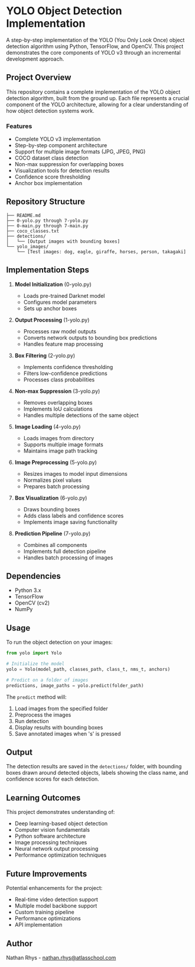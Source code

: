 # YOLO Object Detection Implementation

A step-by-step implementation of the YOLO (You Only Look Once) object detection algorithm using Python, TensorFlow, and OpenCV. This project demonstrates the core components of YOLO v3 through an incremental development approach.

## Project Overview

This repository contains a complete implementation of the YOLO object detection algorithm, built from the ground up. Each file represents a crucial component of the YOLO architecture, allowing for a clear understanding of how object detection systems work.

### Features

- Complete YOLO v3 implementation
- Step-by-step component architecture
- Support for multiple image formats (JPG, JPEG, PNG)
- COCO dataset class detection
- Non-max suppression for overlapping boxes
- Visualization tools for detection results
- Confidence score thresholding
- Anchor box implementation

## Repository Structure

```
├── README.md
├── 0-yolo.py through 7-yolo.py
├── 0-main.py through 7-main.py
├── coco_classes.txt
├── detections/
│   └── [Output images with bounding boxes]
└── yolo_images/
    └── [Test images: dog, eagle, giraffe, horses, person, takagaki]
```

## Implementation Steps

1. **Model Initialization** (0-yolo.py)
   - Loads pre-trained Darknet model
   - Configures model parameters
   - Sets up anchor boxes

2. **Output Processing** (1-yolo.py)
   - Processes raw model outputs
   - Converts network outputs to bounding box predictions
   - Handles feature map processing

3. **Box Filtering** (2-yolo.py)
   - Implements confidence thresholding
   - Filters low-confidence predictions
   - Processes class probabilities

4. **Non-max Suppression** (3-yolo.py)
   - Removes overlapping boxes
   - Implements IoU calculations
   - Handles multiple detections of the same object

5. **Image Loading** (4-yolo.py)
   - Loads images from directory
   - Supports multiple image formats
   - Maintains image path tracking

6. **Image Preprocessing** (5-yolo.py)
   - Resizes images to model input dimensions
   - Normalizes pixel values
   - Prepares batch processing

7. **Box Visualization** (6-yolo.py)
   - Draws bounding boxes
   - Adds class labels and confidence scores
   - Implements image saving functionality

8. **Prediction Pipeline** (7-yolo.py)
   - Combines all components
   - Implements full detection pipeline
   - Handles batch processing of images

## Dependencies

- Python 3.x
- TensorFlow
- OpenCV (cv2)
- NumPy

## Usage

To run the object detection on your images:

```python
from yolo import Yolo

# Initialize the model
yolo = Yolo(model_path, classes_path, class_t, nms_t, anchors)

# Predict on a folder of images
predictions, image_paths = yolo.predict(folder_path)
```

The `predict` method will:
1. Load images from the specified folder
2. Preprocess the images
3. Run detection
4. Display results with bounding boxes
5. Save annotated images when 's' is pressed

## Output

The detection results are saved in the `detections/` folder, with bounding boxes drawn around detected objects, labels showing the class name, and confidence scores for each detection.

## Learning Outcomes

This project demonstrates understanding of:
- Deep learning-based object detection
- Computer vision fundamentals
- Python software architecture
- Image processing techniques
- Neural network output processing
- Performance optimization techniques

## Future Improvements

Potential enhancements for the project:
- Real-time video detection support
- Multiple model backbone support
- Custom training pipeline
- Performance optimizations
- API implementation

## Author

Nathan Rhys - nathan.rhys@atlasschool.com
